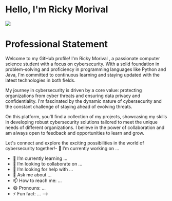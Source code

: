 # Hello, I'm Ricky Morival 
<a href="https://www.linkedin.com/in/ricky-morival-408b90171/"><img src="https://img.shields.io/badge/-LinkedIn-0072b1?&style=for-the-badge&logo=linkedin&logoColor=white" /></a>

# Professional Statement
Welcome to my GitHub profile! I'm Ricky Morival , a passionate computer science student with a focus on cybersecurity. With a solid foundation in problem-solving and proficiency in programming languages like Python and Java, I'm committed to continuous learning and staying updated with the latest technologies in both fields.

My journey in cybersecurity is driven by a core value: protecting organizations from cyber threats and ensuring data privacy and confidentiality. I'm fascinated by the dynamic nature of cybersecurity and the constant challenge of staying ahead of evolving threats.

On this platform, you'll find a collection of my projects, showcasing my skills in developing robust cybersecurity solutions tailored to meet the unique needs of different organizations. I believe in the power of collaboration and am always open to feedback and opportunities to learn and grow.

Let's connect and explore the exciting possibilities in the world of cybersecurity together!- 🔭 I’m currently working on ...
- 🌱 I’m currently learning ...
- 👯 I’m looking to collaborate on ...
- 🤔 I’m looking for help with ...
- 💬 Ask me about ...
- 📫 How to reach me: ...
- 😄 Pronouns: ...
- ⚡ Fun fact: ...
-->
